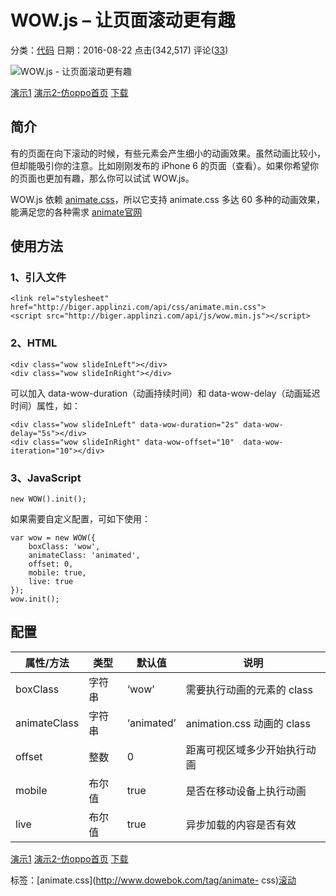 # WOW.js – 让页面滚动更有趣

分类：[代码](http://www.dowebok.com/code) 日期：2016-08-22 点击(342,517)
评论([33](http://www.dowebok.com/131.html#comments))

![WOW.js - 让页面滚动更有趣](http://img1.dowebok.com/131.jpg)

[演示1](http://www.dowebok.com/demo/131/ "演示1")
[演示2-仿oppo首页](http://www.dowebok.com/demo/131/index2.html "演示2-仿oppo首页")
[下载](http://www.400gb.com/file/73017626 "下载")

## 简介

有的页面在向下滚动的时候，有些元素会产生细小的动画效果。虽然动画比较小，但却能吸引你的注意。比如刚刚发布的 iPhone 6
的页面（查看）。如果你希望你的页面也更加有趣，那么你可以试试 WOW.js。

WOW.js 依赖 [animate.css](http://www.dowebok.com/98.html "animate.css –
齐全的CSS3动画库")，所以它支持 animate.css 多达 60 多种的动画效果，能满足您的各种需求 [animate官网](https://daneden.github.io/animate.css/)



## 使用方法

### 1、引入文件

    
    
    <link rel="stylesheet" href="http://biger.applinzi.com/api/css/animate.min.css">
    <script src="http://biger.applinzi.com/api/js/wow.min.js"></script>
### 2、HTML

    
    
    <div class="wow slideInLeft"></div>
    <div class="wow slideInRight"></div>

可以加入 data-wow-duration（动画持续时间）和 data-wow-delay（动画延迟时间）属性，如：

    
    
    <div class="wow slideInLeft" data-wow-duration="2s" data-wow-delay="5s"></div>
    <div class="wow slideInRight" data-wow-offset="10"  data-wow-iteration="10"></div>

### 3、JavaScript

    
    
    new WOW().init();

如果需要自定义配置，可如下使用：

    
    
    var wow = new WOW({
        boxClass: 'wow',
        animateClass: 'animated',
        offset: 0,
        mobile: true,
        live: true
    });
    wow.init();

## 配置

属性/方法 | 类型 | 默认值 | 说明  
---|---|---|---  
boxClass | 字符串 | ‘wow’ | 需要执行动画的元素的 class  
animateClass | 字符串 | ‘animated’ | animation.css 动画的 class  
offset | 整数 | 0 | 距离可视区域多少开始执行动画  
mobile | 布尔值 | true | 是否在移动设备上执行动画  
live | 布尔值 | true | 异步加载的内容是否有效  
  
[演示1](http://www.dowebok.com/demo/131/ "演示1")
[演示2-仿oppo首页](http://www.dowebok.com/demo/131/index2.html "演示2-仿oppo首页")
[下载](http://www.400gb.com/file/73017626 "下载")

标签：[animate.css](http://www.dowebok.com/tag/animate-
css)[滚动](http://www.dowebok.com/tag/scroll)
